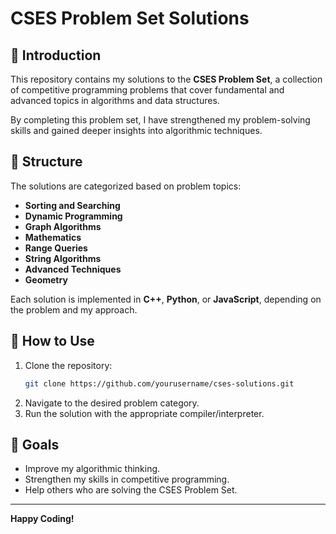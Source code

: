 # CSES Problem Set Solutions

## 📌 Introduction
This repository contains my solutions to the **CSES Problem Set**, a collection of competitive programming problems that cover fundamental and advanced topics in algorithms and data structures.

By completing this problem set, I have strengthened my problem-solving skills and gained deeper insights into algorithmic techniques.

## 📂 Structure
The solutions are categorized based on problem topics:
- **Sorting and Searching**
- **Dynamic Programming**
- **Graph Algorithms**
- **Mathematics**
- **Range Queries**
- **String Algorithms**
- **Advanced Techniques**
- **Geometry**

Each solution is implemented in **C++**, **Python**, or **JavaScript**, depending on the problem and my approach.

## 🚀 How to Use
1. Clone the repository:
   ```bash
   git clone https://github.com/yourusername/cses-solutions.git
   ```
2. Navigate to the desired problem category.
3. Run the solution with the appropriate compiler/interpreter.

## 🎯 Goals
- Improve my algorithmic thinking.
- Strengthen my skills in competitive programming.
- Help others who are solving the CSES Problem Set.

---

**Happy Coding!**

